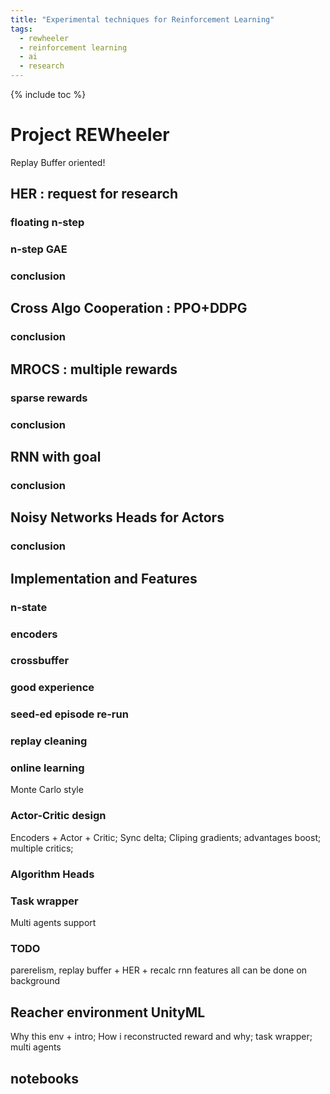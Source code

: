 ```yaml
---
title: "Experimental techniques for Reinforcement Learning"
tags:
  - rewheeler
  - reinforcement learning
  - ai
  - research
---
```


{% include toc %}

# Project REWheeler

Replay Buffer oriented!

## HER : request for research
### floating n-step
### n-step GAE
### conclusion

## Cross Algo Cooperation : PPO+DDPG
### conclusion

## MROCS : multiple rewards
### sparse rewards
### conclusion

## RNN with goal
### conclusion

## Noisy Networks Heads for Actors
### conclusion

## Implementation and Features
### n-state
### encoders
### crossbuffer
### good experience
### seed-ed episode re-run
### replay cleaning
### online learning
Monte Carlo style
### Actor-Critic design
Encoders + Actor + Critic; Sync delta; Cliping gradients; advantages boost;
multiple critics;
### Algorithm Heads
### Task wrapper
Multi agents support
### TODO
parerelism, replay buffer + HER + recalc rnn features all can be done on background

## Reacher environment UnityML
Why this env + intro; How i reconstructed reward and why; task wrapper; multi agents

## notebooks
